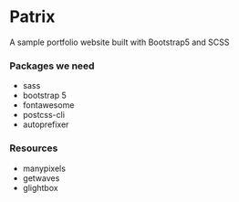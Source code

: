 # Patrix
  A sample portfolio website built with Bootstrap5 and SCSS

### Packages we need
  - sass
  - bootstrap 5
  - fontawesome
  - postcss-cli
  - autoprefixer

### Resources
  - manypixels
  - getwaves
  - glightbox

